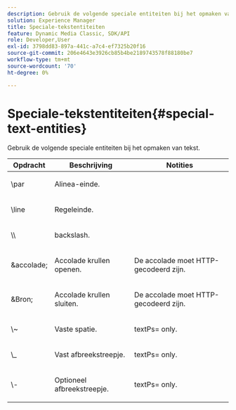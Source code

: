 ```yaml
---
description: Gebruik de volgende speciale entiteiten bij het opmaken van tekst.
solution: Experience Manager
title: Speciale-tekstentiteiten
feature: Dynamic Media Classic, SDK/API
role: Developer,User
exl-id: 3798dd83-897a-441c-a7c4-ef7325b20f16
source-git-commit: 206e4643e3926cb85b4be2189743578f88180be7
workflow-type: tm+mt
source-wordcount: '70'
ht-degree: 0%

---
```


# Speciale-tekstentiteiten{#special-text-entities}

Gebruik de volgende speciale entiteiten bij het opmaken van tekst.

<table id="table_CFEB845C1B9A475CA52ECDFA9BB59A9D"> 
 <thead> 
  <tr> 
   <th class="entry"> Opdracht </th> 
   <th class="entry"> Beschrijving </th> 
   <th class="entry"> Notities </th> 
  </tr> 
 </thead>
 <tbody> 
  <tr> 
   <td> <span class="codeph"> \par</span> </td> 
   <td> <p>Alinea-einde. </p> </td> 
   <td> <p> </p> </td> 
  </tr> 
  <tr> 
   <td> <span class="codeph"> \line  </span> </td> 
   <td> <p>Regeleinde. </p> </td> 
   <td> <p> </p> </td> 
  </tr> 
  <tr> 
   <td> <span class="codeph"> \\  </span> </td> 
   <td> <p>backslash. </p> </td> 
   <td> <p> </p> </td> 
  </tr> 
  <tr> 
   <td> <span class="codeph"> &amp;accolade;  </span> </td> 
   <td> <p>Accolade krullen openen. </p> </td> 
   <td> <p>De accolade moet HTTP-gecodeerd zijn. </p> </td> 
  </tr> 
  <tr> 
   <td> <span class="codeph"> &amp;Bron;  </span> </td> 
   <td> <p>Accolade krullen sluiten. </p> </td> 
   <td> <p>De accolade moet HTTP-gecodeerd zijn. </p> </td> 
  </tr> 
  <tr> 
   <td> <span class="codeph"> \~  </span> </td> 
   <td> <p>Vaste spatie. </p> </td> 
   <td> <p><span class="codeph"> textPs=</span> only. </p> </td> 
  </tr> 
  <tr> 
   <td> <span class="codeph"> \_</span> </td> 
   <td> <p>Vast afbreekstreepje. </p> </td> 
   <td> <p><span class="codeph"> textPs=</span> only. </p> </td> 
  </tr> 
  <tr> 
   <td> <span class="codeph"> \-  </span> </td> 
   <td> <p>Optioneel afbreekstreepje. </p> </td> 
   <td> <p><span class="codeph"> textPs=</span> only. </p> </td> 
  </tr> 
 </tbody> 
</table>
